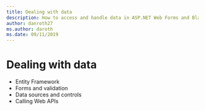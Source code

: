 ```yaml
---
title: Dealing with data
description: How to access and handle data in ASP.NET Web Forms and Blazor.
author: danroth27
ms.author: daroth
ms.date: 09/11/2019
---
```


# Dealing with data

- Entity Framework
- Forms and validation
- Data sources and controls
- Calling Web APIs
